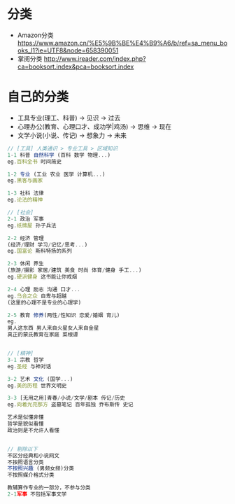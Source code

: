 # 分类

- Amazon分类 https://www.amazon.cn/%E5%9B%BE%E4%B9%A6/b/ref=sa_menu_books_l1?ie=UTF8&node=658390051
- 掌阅分类 http://www.ireader.com/index.php?ca=booksort.index&pca=booksort.index


# 自己的分类
    
- 工具专业(理工、科普) -> 见识 -> 过去
- 心理办公(教育、心理口才、成功学|鸡汤) -> 思维 -> 现在
- 文学小说(小说、传记) -> 想象力 -> 未来

```js
// [工具] 人类通识 > 专业工具 > 区域知识  
1-1 科普 自然科学 (百科 数学 物理...) 
eg.百科全书 时间简史

1-2 专业 (工业 农业 医学 计算机...) 
eg.黑客与画家

1-3 社科 法律 
eg.论法的精神

// [社会]
2-1 政治 军事 
eg.纸牌屋 孙子兵法

2-2 经济 管理 
(经济/理财 学习/记忆/思考...) 
eg.国富论 斯科特扬的系列

2-3 休闲 养生 
(旅游/摄影 家居/建筑 美食 时尚 体育/健身 手工...) 
eg.硬派健身 这书能让你戒烟 

2-4 心理 励志 沟通 口才...
eg.乌合之众 自卑与超越 
(这里的心理不是专业的心理学)

2-5 教育 修养(两性/性知识 恋爱/婚姻 育儿) 
eg.
男人这东西 男人来自火星女人来自金星  
真正的蒙氏教育在家庭 菜根谭


// [精神]
3-1 宗教 哲学 
eg.圣经 与神对话

3-2 艺术 文化 (国学...)
eg.美的历程 世界文明史 

3-3 [无用之用]青春/小说/文学/剧本 传记/历史 
eg.向着光亮那方 盗墓笔记 百年孤独 乔布斯传 史记

艺术是似懂非懂
哲学是貌似看懂
政治则是不允许人看懂


// 剔除以下
不区分经典和小说网文  
不按照语言分类
不按照兴趣 (男频女频)分类
不按照媒介格式分类

教辅算作专业的一部分，不参与分类
2-1军事 不包括军事文学
```